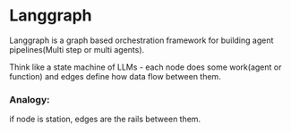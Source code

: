 # Langgraph
Langgraph is a graph based orchestration framework for building agent pipelines(Multi step or multi agents).

Think like a state machine of LLMs - each node does some work(agent or function) and edges define how data flow 
between them.

### Analogy:
if node is station, edges are the rails between them.


